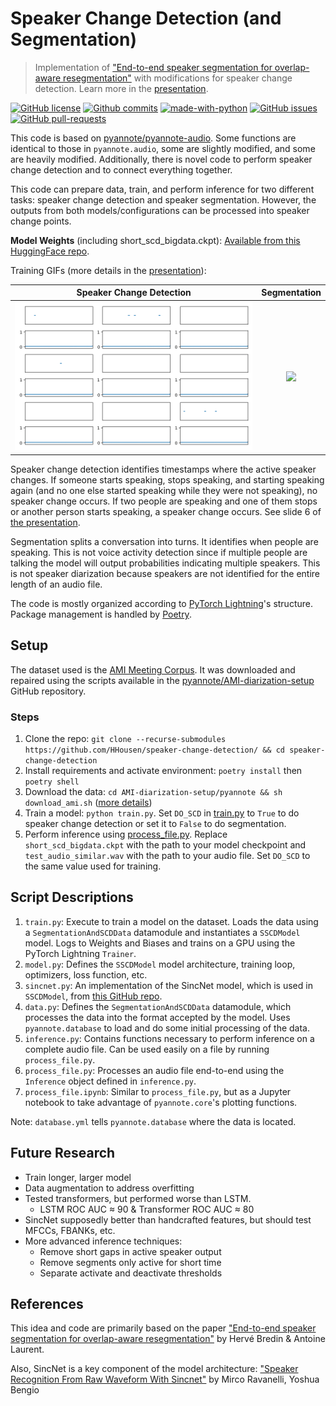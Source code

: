 # Speaker Change Detection (and Segmentation)

> Implementation of ["End-to-end speaker segmentation for overlap-aware resegmentation"](https://arxiv.org/abs/2104.04045) with modifications for speaker change detection. Learn more in the [presentation](./media/Speaker%20Change%20Detection%20Presentation.pdf).

[![GitHub license](https://img.shields.io/github/license/HHousen/speaker-change-detection.svg)](https://github.com/HHousen/speaker-change-detection/blob/master/LICENSE) [![Github commits](https://img.shields.io/github/last-commit/HHousen/speaker-change-detection.svg)](https://github.com/HHousen/speaker-change-detection/commits/master) [![made-with-python](https://img.shields.io/badge/Made%20with-Python-1f425f.svg)](https://www.python.org/) [![GitHub issues](https://img.shields.io/github/issues/HHousen/speaker-change-detection.svg)](https://GitHub.com/HHousen/speaker-change-detection/issues/) [![GitHub pull-requests](https://img.shields.io/github/issues-pr/HHousen/speaker-change-detection.svg)](https://GitHub.com/HHousen/speaker-change-detection/pull/)

This code is based on [pyannote/pyannote-audio](https://github.com/pyannote/pyannote-audio/). Some functions are identical to those in `pyannote.audio`, some are slightly modified, and some are heavily modified. Additionally, there is novel code to perform speaker change detection and to connect everything together.

This code can prepare data, train, and perform inference for two different tasks: speaker change detection and speaker segmentation. However, the outputs from both models/configurations can be processed into speaker change points.

**Model Weights** (including short_scd_bigdata.ckpt): [Available from this HuggingFace repo](https://huggingface.co/HHousen/speaker-change-detection/tree/main).

Training GIFs (more details in the [presentation](./media/Speaker%20Change%20Detection%20Presentation.pdf)):

Speaker Change Detection | Segmentation
:-----------------------:|:--------------------:
![](./media/SCD.gif) | ![](./media/segmentation.gif)

Speaker change detection identifies timestamps where the active speaker changes. If someone starts speaking, stops speaking, and starting speaking again (and no one else started speaking while they were not speaking), no speaker change occurs. If two people are speaking and one of them stops or another person starts speaking, a speaker change occurs. See slide 6 of [the presentation](./media/Speaker%20Change%20Detection%20Presentation.pdf).

Segmentation splits a conversation into turns. It identifies when people are speaking. This is not voice activity detection since if multiple people are talking the model will output probabilities indicating multiple speakers. This is not speaker diarization because speakers are not identified for the entire length of an audio file.

The code is mostly organized according to [PyTorch Lightning](https://pytorch-lightning.readthedocs.io/en/latest/)'s structure. Package management is handled by [Poetry](https://python-poetry.org/).

## Setup

The dataset used is the [AMI Meeting Corpus](https://groups.inf.ed.ac.uk/ami/corpus/). It was downloaded and repaired using the scripts available in the [pyannote/AMI-diarization-setup](https://github.com/pyannote/AMI-diarization-setup) GitHub repository.

### Steps

1. Clone the repo: `git clone --recurse-submodules https://github.com/HHousen/speaker-change-detection/ && cd speaker-change-detection`
2. Install requirements and activate environment: `poetry install` then `poetry shell`
3. Download the data: `cd AMI-diarization-setup/pyannote && sh download_ami.sh` ([more details](https://github.com/pyannote/AMI-diarization-setup/blob/67c2d539286e89f68952d5dcf83912bd9f01dfae/pyannote/README.md#how-to-use-in-pyannote))
4. Train a model: `python train.py`. Set `DO_SCD` in [train.py](./train.py) to `True` to do speaker change detection or set it to `False` to do segmentation.
5. Perform inference using [process_file.py](./process_file.py). Replace `short_scd_bigdata.ckpt` with the path to your model checkpoint and `test_audio_similar.wav` with the path to your audio file. Set `DO_SCD` to the same value used for training.

## Script Descriptions

1. `train.py`: Execute to train a model on the dataset. Loads the data using a `SegmentationAndSCDData` datamodule and instantiates a `SSCDModel` model. Logs to Weights and Biases and trains on a GPU using the PyTorch Lightning `Trainer`.
2. `model.py`: Defines the `SSCDModel` model architecture, training loop, optimizers, loss function, etc.
3. `sincnet.py`: An implementation of the SincNet model, which is used in `SSCDModel`, from [this GitHub repo](https://github.com/pyannote/pyannote-audio/blob/develop/pyannote/audio/models/blocks/sincnet.py).
4. `data.py`: Defines the `SegmentationAndSCDData` datamodule, which processes the data into the format accepted by the model. Uses `pyannote.database` to load and do some initial processing of the data.
5. `inference.py`: Contains functions necessary to perform inference on a complete audio file. Can be used easily on a file by running `process_file.py`.
6. `process_file.py`: Processes an audio file end-to-end using the `Inference` object defined in `inference.py`.
7. `process_file.ipynb`: Similar to `process_file.py`, but as a Jupyter notebook to take advantage of `pyannote.core`'s plotting functions.

Note: `database.yml` tells `pyannote.database` where the data is located.

## Future Research

* Train longer, larger model
* Data augmentation to address overfitting
* Tested transformers, but performed worse than LSTM.
  * LSTM ROC AUC ≈ 90 & Transformer ROC AUC ≈ 80
* SincNet supposedly better than handcrafted features, but should test MFCCs, FBANKs, etc.
* More advanced inference techniques:
  * Remove short gaps in active speaker output
  * Remove segments only active for short time
  * Separate activate and deactivate thresholds

## References

This idea and code are primarily based on the paper ["End-to-end speaker segmentation for overlap-aware resegmentation"](https://arxiv.org/abs/2104.04045) by Hervé Bredin & Antoine Laurent.

Also, SincNet is a key component of the model architecture: ["Speaker Recognition From Raw Waveform With Sincnet"](https://arxiv.org/abs/1808.00158) by Mirco Ravanelli, Yoshua Bengio
